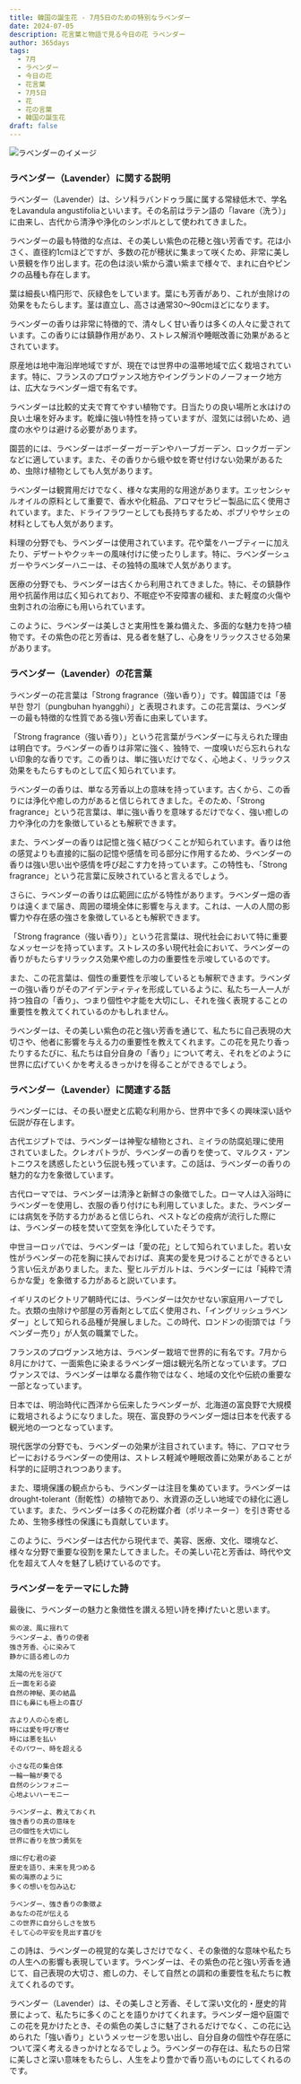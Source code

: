 ```yaml
---
title: 韓国の誕生花 - 7月5日のための特別なラベンダー
date: 2024-07-05
description: 花言葉と物語で見る今日の花 ラベンダー
author: 365days
tags:
  - 7月
  - ラベンダー
  - 今日の花
  - 花言葉
  - 7月5日
  - 花
  - 花の言葉
  - 韓国の誕生花
draft: false
---
```



![ラベンダーのイメージ](https://cdn.pixabay.com/photo/2020/07/08/08/06/flowers-5383054_1280.jpg#center#center)


### ラベンダー（Lavender）に関する説明

ラベンダー（Lavender）は、シソ科ラバンドゥラ属に属する常緑低木で、学名をLavandula angustifoliaといいます。その名前はラテン語の「lavare（洗う）」に由来し、古代から清浄や浄化のシンボルとして使われてきました。

ラベンダーの最も特徴的な点は、その美しい紫色の花穂と強い芳香です。花は小さく、直径約1cmほどですが、多数の花が穂状に集まって咲くため、非常に美しい景観を作り出します。花の色は淡い紫から濃い紫まで様々で、まれに白やピンクの品種も存在します。

葉は細長い楕円形で、灰緑色をしています。葉にも芳香があり、これが虫除けの効果をもたらします。茎は直立し、高さは通常30〜90cmほどになります。

ラベンダーの香りは非常に特徴的で、清々しく甘い香りは多くの人々に愛されています。この香りには鎮静作用があり、ストレス解消や睡眠改善に効果があるとされています。

原産地は地中海沿岸地域ですが、現在では世界中の温帯地域で広く栽培されています。特に、フランスのプロヴァンス地方やイングランドのノーフォーク地方は、広大なラベンダー畑で有名です。

ラベンダーは比較的丈夫で育てやすい植物です。日当たりの良い場所と水はけの良い土壌を好みます。乾燥に強い特性を持っていますが、湿気には弱いため、過度の水やりは避ける必要があります。

園芸的には、ラベンダーはボーダーガーデンやハーブガーデン、ロックガーデンなどに適しています。また、その香りから蛾や蚊を寄せ付けない効果があるため、虫除け植物としても人気があります。

ラベンダーは観賞用だけでなく、様々な実用的な用途があります。エッセンシャルオイルの原料として重要で、香水や化粧品、アロマセラピー製品に広く使用されています。また、ドライフラワーとしても長持ちするため、ポプリやサシェの材料としても人気があります。

料理の分野でも、ラベンダーは使用されています。花や葉をハーブティーに加えたり、デザートやクッキーの風味付けに使ったりします。特に、ラベンダーシュガーやラベンダーハニーは、その独特の風味で人気があります。

医療の分野でも、ラベンダーは古くから利用されてきました。特に、その鎮静作用や抗菌作用は広く知られており、不眠症や不安障害の緩和、また軽度の火傷や虫刺されの治療にも用いられています。

このように、ラベンダーは美しさと実用性を兼ね備えた、多面的な魅力を持つ植物です。その紫色の花と芳香は、見る者を魅了し、心身をリラックスさせる効果があります。

### ラベンダー（Lavender）の花言葉

ラベンダーの花言葉は「Strong fragrance（強い香り）」です。韓国語では「풍부한 향기（pungbuhan hyangghi）」と表現されます。この花言葉は、ラベンダーの最も特徴的な性質である強い芳香に由来しています。

「Strong fragrance（強い香り）」という花言葉がラベンダーに与えられた理由は明白です。ラベンダーの香りは非常に強く、独特で、一度嗅いだら忘れられない印象的な香りです。この香りは、単に強いだけでなく、心地よく、リラックス効果をもたらすものとして広く知られています。

ラベンダーの香りは、単なる芳香以上の意味を持っています。古くから、この香りには浄化や癒しの力があると信じられてきました。そのため、「Strong fragrance」という花言葉は、単に強い香りを意味するだけでなく、強い癒しの力や浄化の力を象徴しているとも解釈できます。

また、ラベンダーの香りは記憶と強く結びつくことが知られています。香りは他の感覚よりも直接的に脳の記憶や感情を司る部分に作用するため、ラベンダーの香りは強い思い出や感情を呼び起こす力を持っています。この特性も、「Strong fragrance」という花言葉に反映されていると言えるでしょう。

さらに、ラベンダーの香りは広範囲に広がる特性があります。ラベンダー畑の香りは遠くまで届き、周囲の環境全体に影響を与えます。これは、一人の人間の影響力や存在感の強さを象徴しているとも解釈できます。

「Strong fragrance（強い香り）」という花言葉は、現代社会において特に重要なメッセージを持っています。ストレスの多い現代社会において、ラベンダーの香りがもたらすリラックス効果や癒しの力の重要性を示唆しているのです。

また、この花言葉は、個性の重要性を示唆しているとも解釈できます。ラベンダーの強い香りがそのアイデンティティを形成しているように、私たち一人一人が持つ独自の「香り」、つまり個性や才能を大切にし、それを強く表現することの重要性を教えてくれているのかもしれません。

ラベンダーは、その美しい紫色の花と強い芳香を通じて、私たちに自己表現の大切さや、他者に影響を与える力の重要性を教えてくれます。この花を見たり香ったりするたびに、私たちは自分自身の「香り」について考え、それをどのように世界に広げていくかを考えるきっかけを得ることができるでしょう。

### ラベンダー（Lavender）に関連する話

ラベンダーには、その長い歴史と広範な利用から、世界中で多くの興味深い話や伝説が存在します。

古代エジプトでは、ラベンダーは神聖な植物とされ、ミイラの防腐処理に使用されていました。クレオパトラが、ラベンダーの香りを使って、マルクス・アントニウスを誘惑したという伝説も残っています。この話は、ラベンダーの香りの魅力的な力を象徴しています。

古代ローマでは、ラベンダーは清浄と新鮮さの象徴でした。ローマ人は入浴時にラベンダーを使用し、衣服の香り付けにも利用していました。また、ラベンダーには病気を予防する力があると信じられ、ペストなどの疫病が流行した際には、ラベンダーの枝を焚いて空気を浄化していたそうです。

中世ヨーロッパでは、ラベンダーは「愛の花」として知られていました。若い女性がラベンダーの花を胸に挟んでおけば、真実の愛を見つけることができるという言い伝えがありました。また、聖ヒルデガルトは、ラベンダーには「純粋で清らかな愛」を象徴する力があると説いています。

イギリスのビクトリア朝時代には、ラベンダーは欠かせない家庭用ハーブでした。衣類の虫除けや部屋の芳香剤として広く使用され、「イングリッシュラベンダー」として知られる品種が発展しました。この時代、ロンドンの街頭では「ラベンダー売り」が人気の職業でした。

フランスのプロヴァンス地方は、ラベンダー栽培で世界的に有名です。7月から8月にかけて、一面紫色に染まるラベンダー畑は観光名所となっています。プロヴァンスでは、ラベンダーは単なる農作物ではなく、地域の文化や伝統の重要な一部となっています。

日本では、明治時代に西洋から伝来したラベンダーが、北海道の富良野で大規模に栽培されるようになりました。現在、富良野のラベンダー畑は日本を代表する観光地の一つとなっています。

現代医学の分野でも、ラベンダーの効果が注目されています。特に、アロマセラピーにおけるラベンダーの使用は、ストレス軽減や睡眠改善に効果があることが科学的に証明されつつあります。

また、環境保護の観点からも、ラベンダーは注目を集めています。ラベンダーは drought-tolerant（耐乾性）の植物であり、水資源の乏しい地域での緑化に適しています。また、ラベンダーは多くの花粉媒介者（ポリネーター）を引き寄せるため、生物多様性の保護にも貢献しています。

このように、ラベンダーは古代から現代まで、美容、医療、文化、環境など、様々な分野で重要な役割を果たしてきました。その美しい花と芳香は、時代や文化を超えて人々を魅了し続けているのです。

### ラベンダーをテーマにした詩

最後に、ラベンダーの魅力と象徴性を讃える短い詩を捧げたいと思います。

```
紫の波、風に揺れて
ラベンダーよ、香りの使者
強き芳香、心に染みて
静かに語る癒しの力

太陽の光を浴びて
丘一面を彩る姿
自然の神秘、美の結晶
目にも鼻にも極上の喜び

古より人の心を癒し
時には愛を呼び寄せ
時には悪を払い
そのパワー、時を超える

小さな花の集合体
一輪一輪が奏でる
自然のシンフォニー
心地よいハーモニー

ラベンダーよ、教えておくれ
強き香りの真の意味を
己の個性を大切にし
世界に香りを放つ勇気を

畑に佇む君の姿
歴史を語り、未来を見つめる
紫の海原のように
多くの想いを包み込む

ラベンダー、強き香りの象徴よ
あなたの花が伝える
この世界に自分らしさを放ち
そして心の平安を見出す喜びを
```

この詩は、ラベンダーの視覚的な美しさだけでなく、その象徴的な意味や私たちの人生への影響も表現しています。ラベンダーは、その紫色の花と強い芳香を通じて、自己表現の大切さ、癒しの力、そして自然との調和の重要性を私たちに教えてくれるのです。

ラベンダー（Lavender）は、その美しさと芳香、そして深い文化的・歴史的背景によって、私たちに多くのことを語りかけてくれます。ラベンダー畑や庭園でこの花を見かけたとき、その紫色の美しさに魅了されるだけでなく、この花に込められた「強い香り」というメッセージを思い出し、自分自身の個性や存在感について深く考えるきっかけとなるでしょう。ラベンダーの存在は、私たちの日常に美しさと深い意味をもたらし、人生をより豊かで香り高いものにしてくれるのです。